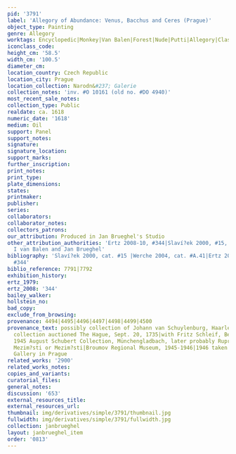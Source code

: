 ```yaml
---
pid: '3791'
label: 'Allegory of Abundance: Venus, Bacchus and Ceres (Prague)'
object_type: Painting
genre: Allegory
worktags: Encyclopedic|Monkey|Van Balen|Forest|Nude|Putti|Allegory|Classical|Mythological
iconclass_code:
height_cm: '58.5'
width_cm: '100.5'
diameter_cm:
location_country: Czech Republic
location_city: Prague
location_collection: Narodn&#237; Galerie
collection_notes: 'inv. #O 10161 (old no. #DO 4940)'
most_recent_sale_notes:
collection_type: Public
realdate: ca. 1618
numeric_date: '1618'
medium: Oil
support: Panel
support_notes:
signature:
signature_location:
support_marks:
further_inscription:
print_notes:
print_type:
plate_dimensions:
states:
printmaker:
publisher:
series:
collaborators:
collaborator_notes:
collectors_patrons:
our_attribution: Produced in Jan Brueghel's Studio
other_attribution_authorities: 'Ertz 2008-10, #344|Slaví?ek 2000, #15, as Hendrick
  I van Balen and Jan Brueghel'
bibliography: 'Slaví?ek 2000, cat. #15 |Werche 2004, cat. #A.41|Ertz 2008-10, cat.
  #344'
biblio_reference: 7791|7792
exhibition_history:
ertz_1979:
ertz_2008: '344'
bailey_walker:
hollstein_no:
bad_copy:
exclude_from_browsing:
provenance: 4494|4495|4496|4497|4498|4499|4500
provenance_text: possibly collection of Johann van Schuylenburg, Haarlem, before 1735|This
  collection auctioned The Hague, Sept. 20, 1735|with Fritz Schleif, Berlin, 1938|Until
  1945 August Schubert Collection, Münchengladbach, later probably Ruprechtice near
  Mezim?sti or Mezim?sti|Broumov Regional Museum, 1945-1946|1946 taken over by National
  Gallery in Prague
related_works: '2900'
related_works_notes:
copies_and_variants:
curatorial_files:
general_notes:
discussion: '653'
external_resources_title:
external_resources_url:
thumbnail: img/derivatives/simple/3791/thumbnail.jpg
fullwidth: img/derivatives/simple/3791/fullwidth.jpg
collection: janbrueghel
layout: janbrueghel_item
order: '0813'
---
```

